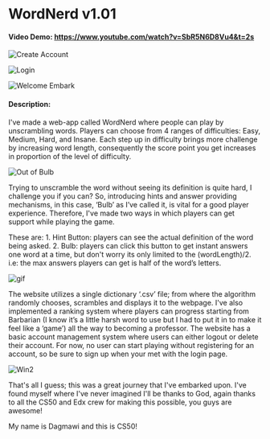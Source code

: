# WordNerd v1.01

#### Video Demo:  https://www.youtube.com/watch?v=SbR5N6D8Vu4&t=2s

![Create Account](https://github.com/dagweg/WordNerd-v.1.01-WhiteUI/assets/90281138/473106dc-b734-4097-aa23-b847a068b81a)

![Login](https://github.com/dagweg/WordNerd-v.1.01-WhiteUI/assets/90281138/e8531c0e-cdfb-41f6-860b-42fac5684fb3)

![Welcome Embark](https://github.com/dagweg/WordNerd-v.1.01-WhiteUI/assets/90281138/ce7ddd16-621a-4c6b-83de-7a1210e09ca3)

#### Description:
I've made a web-app called WordNerd where people can play by unscrambling words. Players can choose from 4 ranges of difficulties: Easy, Medium, Hard, and Insane. Each step up in difficulty brings more challenge by increasing word length, consequently the score point you get increases in proportion of the level of difficulty.

![Out of Bulb](https://github.com/dagweg/WordNerd-v.1.01-WhiteUI/assets/90281138/d4c5c497-a62d-4317-8e18-e14af5329cb9)

Trying to unscramble the word without seeing its definition is quite hard, I challenge you if you can? So, introducing hints and answer providing mechanisms, in this case, ‘Bulb’ as I’ve called it, is vital for a good player experience. Therefore, I've made two ways in which players can get support while playing the game. 

These are:
    1. Hint Button: players can see the actual definition of the word being asked.
    2. Bulb: players can click this button to get instant answers one word at a time, but don't worry its only limited to the (wordLength)/2. i.e: the max answers players can get is half of the word’s letters.

![gif](https://github.com/dagweg/WordNerd-v.1.01-WhiteUI/assets/90281138/70c01c93-135f-4516-9aa8-484370114876)

The website utilizes a single dictionary ‘.csv’ file; from where the algorithm randomly chooses, scrambles and displays it to the webpage. I've also implemented a ranking system where players can progress starting from Barbarian (I know it’s a little harsh word to use but I had to put it in to make it feel like a ‘game’) all the way to becoming a professor. The website has a basic account management system where users can either logout or delete their account. For now, no user can start playing without registering for an account, so be sure to sign up when your met with the login page.

![Win2](https://github.com/dagweg/WordNerd-v.1.01-WhiteUI/assets/90281138/944bcf80-c3d5-40f1-a2aa-81e10a2d5cd4)

That's all I guess; this was a great journey that I've embarked upon. I've found myself where I've never imagined I'll be thanks to God, again thanks to all the CS50 and Edx crew for making this possible, you guys are awesome! 

My name is Dagmawi and this is CS50!


